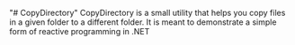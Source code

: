 "# CopyDirectory" 
CopyDirectory is a small utility that helps you copy files in a given folder to a different folder.
It is meant to demonstrate a simple form of reactive programming in .NET
